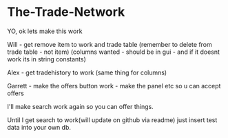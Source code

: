 The-Trade-Network
=================

YO, ok lets make this work

Will - get remove item to work and trade table
(remember to delete from trade table - not item)
(columns wanted - should be in gui - and if it doesnt work its in string constants)


Alex - get tradehistory to work
(same thing for columns)

Garrett - make the offers button work - make the panel etc so u can accept offers

I'll make search work again so you can offer things.

Until I get search to work(will update on github via readme) just insert test data into your own db.
